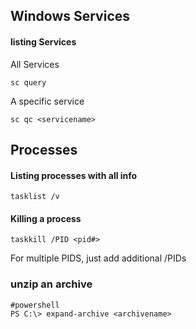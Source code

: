 
## Windows Services

#### listing Services
All Services  
```
sc query
```
A specific service  
```
sc qc <servicename>
```
## Processes
#### Listing processes with all info
```
tasklist /v
```
#### Killing a process
```
taskkill /PID <pid#>
```
For multiple PIDS, just add additional /PIDs  

### unzip an archive
```
#powershell
PS C:\> expand-archive <archivename>
```

